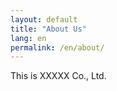 ```yaml
---
layout: default
title: "About Us"
lang: en
permalink: /en/about/
---
```


<p>This is XXXXX Co., Ltd.</p>
